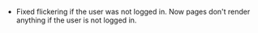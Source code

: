 - Fixed flickering if the user was not logged in. Now pages don't render anything if the user is not logged in.